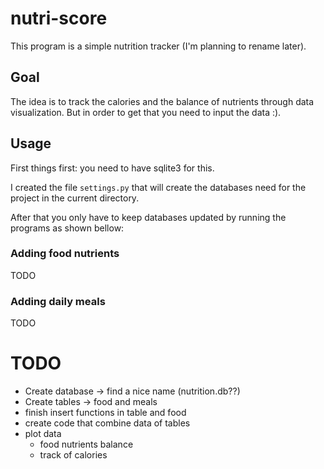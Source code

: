 # nutri-score

This program is a simple nutrition tracker (I'm planning to rename later). 

## Goal
The idea is to track the calories and the balance of nutrients through data visualization. 
But in order to get that you need to input the data :). 

## Usage
First things first: you need to have sqlite3 for this.

I created the file `settings.py` that will create the databases need for the project in the current directory.

After that you only have to keep databases updated by running the programs as shown bellow:

### Adding food nutrients

TODO

### Adding daily meals

TODO

# TODO
- Create database -> find a nice name (nutrition.db??)
- Create tables -> food and meals
- finish insert functions in table and food
- create code that combine data of tables
- plot data
    - food nutrients balance
    - track of calories